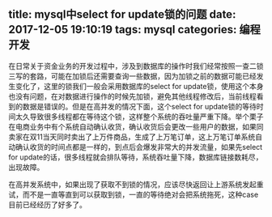 title: mysql中select for update锁的问题
date: 2017-12-05 19:10:19
tags: mysql
categories: 编程开发
---
在日常关于资金业务的开发过程中，涉及到数据库的操作时我们经常按照一查二锁三写的套路，可能在加锁后还需要查询一些数据，因为加锁之前的数据可能已经发生变化了，这里的锁我们一般会采用数据库的select for update锁，使用这个本身也没有问题，在对数据进行操作的时候先加锁，避免其他线程修改后，当前线程看到的数据是错误的。但是在高并发的情况下面，这个select for update锁的等待时间太久导致很多线程都在等待这个锁，这样整个系统的吞吐量严重下降。举个栗子在电商业务中有个系统自动确认收货，确认收货后会更改一些用户的数据，如果同卖家在双11当天同时卖出了上万件商品，生成了上万笔订单，这上万笔订单系统自动确认收货的时间点都是一样的，到点后会爆发非常大的并发流量，如果先select for update的话，很多线程就会排队等待，系统吞吐量下降，数据库链接数耗尽，出现故障。

在高并发系统中，如果出现了获取不到锁的情况，应该尽快返回让上游系统发起重试，而不是一直等直到可以获取到锁，一直的等待绝对会把系统拖死，这种case目前已经经历了好多了。

